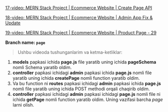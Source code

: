 [17-video: MERN Stack Project | Ecommerce Website | Create Page API
](https://youtu.be/SOOLY9Z_15c)

[18-video: MERN Stack Project | Ecommerce Website | Admin App Fix & Update
](https://youtu.be/v97APjA47Bg)

[19-video: MERN Stack Project | Ecommerce Website | Product Page - 29
](https://youtu.be/UqeHaUPSWTg)

**Branch name: `page`**

> Ushbu videoda tushunganlarim va ketma-ketliklar:
1. **models** papkasi ichida **page.js** file yaratib uning ichida **pageSchema** nomli Schema yaratib oldim.
2. **controller** papkasi ichidagi **admin** papkasi ichida **page.js** nomli file yaratib uning ichida **createPage** nomli function yaratib oldim.
3. Va bu function ni **routes** papkasi ichidagi **admin** papkasi ichida **page.js** nomli file yaratib uning ichida POST methodi orqali chaqirib oldim.
4. **controller** papkasi ichidagi **admin** papkasi ichidagi **page.js** nomli file ni ichida **getPage** nomli function yaratib oldim. Uning vazifasi barcha *page* larni olish.